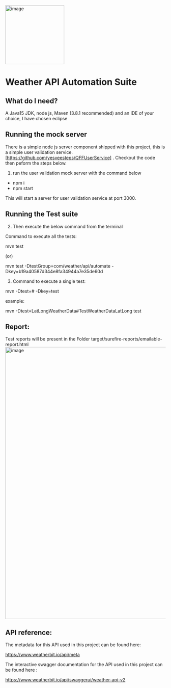 <img width="185" alt="image" src="https://user-images.githubusercontent.com/22021276/222979563-dfebbe9b-d342-4e0b-8b2d-a67543891023.png">

<h1> Weather API Automation Suite </h1>

<h2> What do I need? </h2>

A Java15 JDK, node js, Maven (3.8.1 recommended) and an IDE of your choice, I have chosen eclipse

<h2> Running the mock server </h2>

There is a simple node js server component shipped with this project, this is a simple user validation service. [https://github.com/yesveesteps/QFFUserService] . Checkout the code then peform the steps below.

1) run the user validation mock server with the command below

- npm i
- npm start

This will start a server for user validation service at port 3000.

<h2> Running the Test suite </h2>

2) Then execute the below command from the terminal

Command to execute all the tests:

mvn test

(or)

mvn test -DtestGroup=com/weather/api/automate -Dkey=b19a40587d344e8fa34944a7e35de60d

3) Command to execute a single test:

mvn -Dtest=<classname>#<method name> -Dkey=<key>test

example:

mvn -Dtest=LatLongWeatherData#TestWeatherDataLatLong test


<h2> Report: </h2>

Test reports will be present in the Folder target/surefire-reports/emailable-report.html
  <img width="854" alt="image" src="https://user-images.githubusercontent.com/22021276/222979205-9a77c3ea-1554-4e37-bd2e-c01401b85e60.png">

  <h2> API reference: </h2>

The metadata for this API used in this project can be found here: 

https://www.weatherbit.io/api/meta

The interactive swagger documentation for the API used in this project can be found here :

https://www.weatherbit.io/api/swaggerui/weather-api-v2

